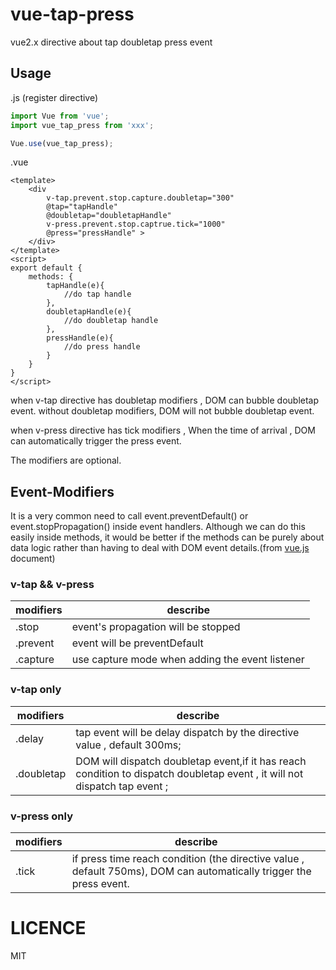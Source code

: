 # vue-tap-press
vue2.x directive about tap doubletap press event
## Usage


.js (register directive)

```js
import Vue from 'vue';
import vue_tap_press from 'xxx';

Vue.use(vue_tap_press);
```


.vue

```vue
<template>
    <div 
        v-tap.prevent.stop.capture.doubletap="300" 
        @tap="tapHandle" 
        @doubletap="doubletapHandle"
        v-press.prevent.stop.captrue.tick="1000"
        @press="pressHandle" >
    </div>
</template>
<script>
export default {
    methods: {
        tapHandle(e){
            //do tap handle
        },
        doubletapHandle(e){
            //do doubletap handle
        },
        pressHandle(e){
            //do press handle
        }
    }
}
</script>
```
when v-tap directive has doubletap modifiers , DOM can bubble doubletap event. without doubletap modifiers, DOM will not bubble doubletap event.

when v-press directive has tick modifiers , When the time of arrival , DOM can automatically trigger the press event.

The modifiers are optional.


## Event-Modifiers
It is a very common need to call event.preventDefault() or event.stopPropagation() inside event handlers. Although we can do this easily inside methods, it would be better if the methods can be purely about data logic rather than having to deal with DOM event details.(from [vue.js](https://vuejs.org/v2/guide/events.html#Event-Modifiers) document)

### v-tap && v-press
modifiers | describe
---|---
.stop | event's propagation will be stopped
.prevent | event will be preventDefault
.capture | use capture mode when adding the event listener

### v-tap only

modifiers | describe
---|---
.delay | tap event will be delay dispatch by the directive value , default 300ms; 
.doubletap | DOM will dispatch doubletap event,if it has reach condition to dispatch doubletap event , it will not dispatch tap event ;

### v-press only

modifiers | describe
---|---
.tick | if press time reach condition (the directive value , default 750ms), DOM can automatically trigger the press event.




# LICENCE
MIT
